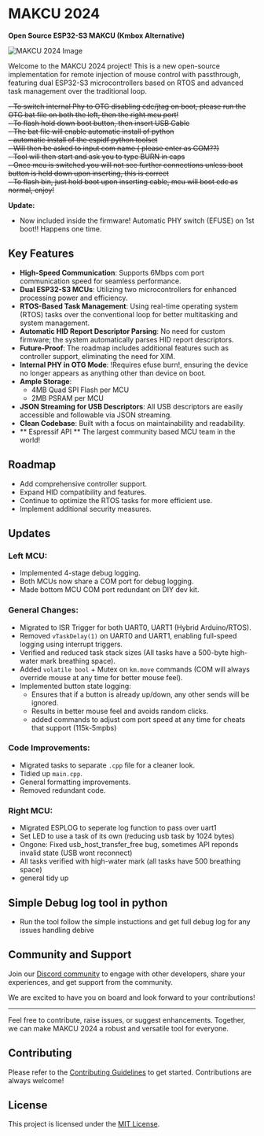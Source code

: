 # MAKCU 2024
**Open Source ESP32-S3 MAKCU (Kmbox Alternative)**

![MAKCU 2024 Image](https://github.com/user-attachments/assets/02ddc456-4abc-4676-8121-7f3084370923)

Welcome to the MAKCU 2024 project! This is a new open-source implementation for remote injection of mouse control with passthrough, featuring dual ESP32-S3 microcontrollers based on RTOS and advanced task management over the traditional loop.

~~- To switch internal Phy to OTG disabling cdc/jtag on boot, please run the OTG bat file on both the left, then the right mcu port!~~  
~~- To flash hold down boot button, then insert USB Cable~~  
~~- The bat file will enable automatic install of python~~  
~~- automatic install of the espidf python toolset~~  
~~- Will then be asked to input com name ( please enter as COM??)~~  
~~- Tool will then start and ask you to type BURN in caps~~  
~~- Once mcu is switched you will not see further connections unless boot button is held down upon inserting, this is correct~~  
~~- To flash bin, just hold boot upon inserting cable, mcu will boot cdc as normal, enjoy!~~

**Update:**  
- Now included inside the firmware! Automatic PHY switch (EFUSE) on 1st boot!! Happens one time.


## Key Features

- **High-Speed Communication**: Supports 6Mbps com port communication speed for seamless performance.
- **Dual ESP32-S3 MCUs**: Utilizing two microcontrollers for enhanced processing power and efficiency.
- **RTOS-Based Task Management**: Using real-time operating system (RTOS) tasks over the conventional loop for better multitasking and system management.
- **Automatic HID Report Descriptor Parsing**: No need for custom firmware; the system automatically parses HID report descriptors.
- **Future-Proof**: The roadmap includes additional features such as controller support, eliminating the need for XIM.
- **Internal PHY in OTG Mode**: !Requires efuse burn!, ensuring the device no longer appears as anything other than device on boot.
- **Ample Storage**: 
  - 4MB Quad SPI Flash per MCU
  - 2MB PSRAM per MCU
- **JSON Streaming for USB Descriptors**: All USB descriptors are easily accessible and followable via JSON streaming.
- **Clean Codebase**: Built with a focus on maintainability and readability.
- ** Espressif API ** The largest community based MCU team in the world!

## Roadmap

- Add comprehensive controller support.
- Expand HID compatibility and features.
- Continue to optimize the RTOS tasks for more efficient use.
- Implement additional security measures.

## Updates

### Left MCU:
- Implemented 4-stage debug logging.
- Both MCUs now share a COM port for debug logging.
- Made bottom MCU COM port redundant on DIY dev kit.


### General Changes:
- Migrated to ISR Trigger for both UART0, UART1 (Hybrid Arduino/RTOS).
- Removed `vTaskDelay(1)` on UART0 and UART1, enabling full-speed logging using interrupt triggers.
- Verified and reduced task stack sizes (All tasks have a 500-byte high-water mark breathing space).
- Added `volatile bool` + Mutex on `km.move` commands (COM will always override mouse at any time for better mouse feel).
- Implemented button state logging:
  - Ensures that if a button is already up/down, any other sends will be ignored.
  - Results in better mouse feel and avoids random clicks.
  - added commands to adjust com port speed at any time for cheats that support (115k-5mpbs) 

### Code Improvements:
- Migrated tasks to separate `.cpp` file for a cleaner look.
- Tidied up `main.cpp`.
- General formatting improvements.
- Removed redundant code.

### Right MCU:

- Migrated ESPLOG to seperate log function to pass over uart1
- Set LED to use a task of its own (reducing usb task by 1024 bytes)
- Ongone: Fixed usb_host_transfer_free bug, sometimes API reponds invalid state (USB wont reconnect)
- All tasks verified with high-water mark (all tasks have 500 breathing space)
- general tidy up 

## Simple Debug log tool in python
- Run the tool follow the simple instuctions and get full debug log for any issues handling debive



## Community and Support

Join our [Discord community](https://discord.gg/6TJBVtdZbq) to engage with other developers, share your experiences, and get support from the community.

We are excited to have you on board and look forward to your contributions!

---

Feel free to contribute, raise issues, or suggest enhancements. Together, we can make MAKCU 2024 a robust and versatile tool for everyone.

## Contributing

Please refer to the [Contributing Guidelines](CONTRIBUTING.md) to get started. Contributions are always welcome!

## License

This project is licensed under the [MIT License](LICENSE).

